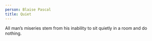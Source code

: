 ```yaml
---
person: Blaise Pascal
title: Quiet
---
```


All man’s miseries stem from his inability to sit quietly in a room and do nothing.
